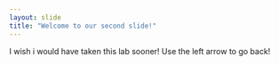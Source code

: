 ```yaml
---
layout: slide
title: "Welcome to our second slide!"
---
```

I wish i would have taken this lab sooner!
Use the left arrow to go back!
